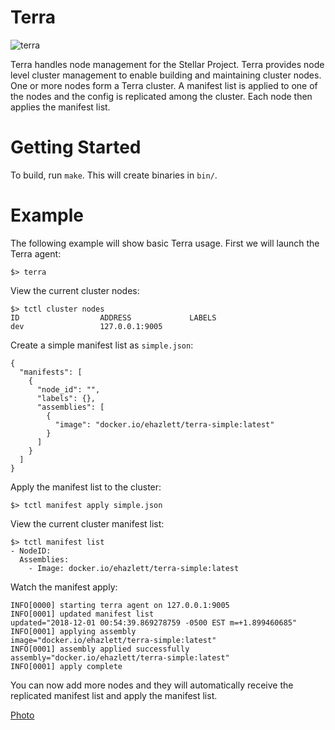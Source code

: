 # Terra

![terra](terra.png)

Terra handles node management for the Stellar Project.  Terra provides node level cluster management
to enable building and maintaining cluster nodes.  One or more nodes form a Terra cluster.  A manifest
list is applied to one of the nodes and the config is replicated among the cluster.  Each node
then applies the manifest list.

# Getting Started
To build, run `make`.  This will create binaries in `bin/`.

# Example
The following example will show basic Terra usage.  First we will launch the Terra agent:

```
$> terra
```

View the current cluster nodes:

```
$> tctl cluster nodes
ID                  ADDRESS             LABELS
dev                 127.0.0.1:9005
```

Create a simple manifest list as `simple.json`:

```
{
  "manifests": [
    {
      "node_id": "",
      "labels": {},
      "assemblies": [
        {
          "image": "docker.io/ehazlett/terra-simple:latest"
        }
      ]
    }
  ]
}
```

Apply the manifest list to the cluster:

```
$> tctl manifest apply simple.json
```

View the current cluster manifest list:

```
$> tctl manifest list
- NodeID:
  Assemblies:
    - Image: docker.io/ehazlett/terra-simple:latest

```

Watch the manifest apply:

```
INFO[0000] starting terra agent on 127.0.0.1:9005
INFO[0001] updated manifest list                         updated="2018-12-01 00:54:39.869278759 -0500 EST m=+1.899460685"
INFO[0001] applying assembly                             image="docker.io/ehazlett/terra-simple:latest"
INFO[0001] assembly applied successfully                 assembly="docker.io/ehazlett/terra-simple:latest"
INFO[0001] apply complete
```

You can now add more nodes and they will automatically receive the replicated manifest list and apply the manifest list.


[Photo](https://www.pexels.com/photo/astronomy-atmosphere-earth-exploration-220201/)
